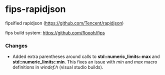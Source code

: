 # fips-rapidjson

fipsified rapidjson (https://github.com/Tencent/rapidjson)

fips build system: https://github.com/floooh/fips

### Changes

- Added extra parentheses around calls to __std::numeric_limits<T>::max__ and __std::numeric_limits<T>::min__. 
This fixes an issue with _min_ and _max_ macro definitions in _windef.h_ (visual studio builds).
